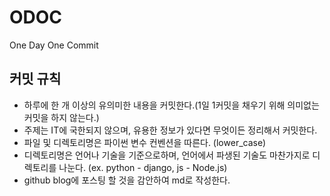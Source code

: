 # ODOC
One Day One Commit

## 커밋 규칙

- 하루에 한 개 이상의 유의미한 내용을 커밋한다.(1일 1커밋을 채우기 위해 의미없는 커밋을 하지 않는다.)
- 주제는 IT에 국한되지 않으며, 유용한 정보가 있다면 무엇이든 정리해서 커밋한다.
- 파일 및 디렉토리명은 파이썬 변수 컨벤션을 따른다. (lower_case)
- 디렉토리명은 언어나 기술을 기준으로하며, 언어에서 파생된 기술도 마찬가지로 디렉토리를 나눈다. (ex. python - django, js - Node.js)
- github blog에 포스팅 할 것을 감안하여 md로 작성한다.
